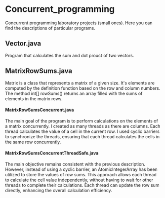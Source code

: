 # Concurrent_programming
Concurrent programming laboratory projects (small ones). 
Here you can find the descriptions of particular programs.

## Vector.java
Program that calculates the sum and dot prouct of two vectors. 

## MatrixRowSums.java
Matrix is a class that represents a matrix of a given size.
It's elements are computed by the definition function based on the row and column numbers.
The method int[] rowSums() returns an array filled with the sums of elements in the matrix rows.

#### MatrixRowSumsConcurrent.java
The main goal of the program is to perform calculations on the elements of a matrix concurrently.
I created as many threads as there are columns. Each thread calculates the value of a cell in the current row.
I used cyclic barriers to synchronize the threads, ensuring that each thread calculates the cells in the same row concurrently.

#### MatrixRowSumsConcurrentThreadSafe.java
The main objective remains consistent with the previous description.
However, instead of using a cyclic barrier, an AtomicIntegerArray has been utilized to store the values of row sums.
This approach allows each thread to calculate the cell value independently,
without having to wait for other threads to complete their calculations.
Each thread can update the row sum directly, enhancing the overall calculation efficiency.

